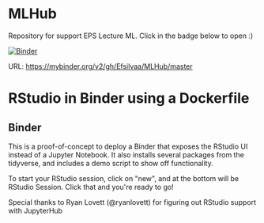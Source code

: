 # MLHub
Repository for support EPS Lecture ML.
Click in the badge below to open :)

[![Binder](https://mybinder.org/badge.svg)](https://mybinder.org/v2/gh/Efsilvaa/MLHub/master)

URL: https://mybinder.org/v2/gh/Efsilvaa/MLHub/master

# RStudio in Binder using a Dockerfile

## Binder

This is a proof-of-concept to deploy a Binder that exposes the RStudio UI instead of a Jupyter Notebook. It also installs several packages from the tidyverse, and includes a demo script to show off functionality.

To start your RStudio session, click on "new", and at the bottom will be RStudio Session. Click that and you're ready to go!

Special thanks to Ryan Lovett (@ryanlovett) for figuring out RStudio support with JupyterHub
